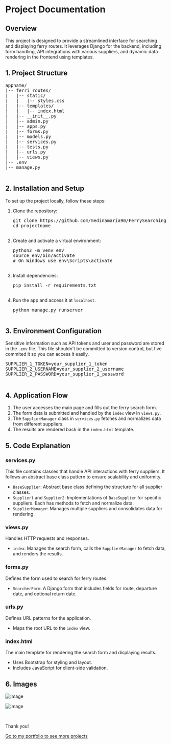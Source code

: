 <h1>Project Documentation</h1>

<h2>Overview</h2>
      <p>This project is designed to provide a streamlined interface for searching and displaying ferry routes. It leverages Django for the backend, including form handling, API integrations with various suppliers, and dynamic data rendering in the frontend using templates.</p>


<h2 id="structure">1. Project Structure</h2>
        <pre>
appname/
|-- ferri_routes/
|   |-- static/
|   |   |-- styles.css
|   |-- templates/
|   |   |-- index.html
|   |-- __init__.py
|   |-- admin.py
|   |-- apps.py
|   |-- forms.py
|   |-- models.py
|   |-- services.py
|   |-- tests.py
|   |-- urls.py
|   |-- views.py
|-- .env
|-- manage.py
        </pre>

<h2 id="installation">2. Installation and Setup</h2>
        <p>To set up the project locally, follow these steps:</p>
        <ol>
            <li>Clone the repository:
                <pre>
git clone https://github.com/medinamaria90/FerrySearching.git projectname
cd projectname
                </pre>
</li>
<li>Create and activate a virtual environment:
    <pre>
python3 -m venv env
source env/bin/activate  
# On Windows use env\Scripts\activate
    </pre>
</li>
<li>Install dependencies:
    <pre>
pip install -r requirements.txt
    </pre>
</li>
</li>
<li>Run the app and access it at <code>localhost</code>.
<pre>
python manage.py runserver
    </pre>
</li>
</ol>

<h2 id="environment">3. Environment Configuration</h2>
        <p>Sensitive information such as API tokens and user and password are stored in the <code>.env</code> file. This file shouldn't be committed to version control, but I've commited it so you can access it easily.
        </p>
        <pre>
SUPPLIER_1_TOKEN=your_supplier_1_token
SUPPLIER_2_USERNAME=your_supplier_2_username
SUPPLIER_2_PASSWORD=your_supplier_2_password
        </pre>

<h2 id="flow">4. Application Flow</h2>
        <ol>
            <li>The user accesses the main page and fills out the ferry search form.</li>
            <li>The form data is submitted and handled by the <code>index</code> view in <code>views.py</code>.</li>
            <li>The <code>SupplierManager</code> class in <code>services.py</code> fetches and normalizes data from different suppliers.</li>
            <li>The results are rendered back in the <code>index.html</code> template.</li>
        </ol>

<h2 id="code">5. Code Explanation</h2>

<h3 id="services">services.py</h3>
      <p>This file contains classes that handle API interactions with ferry suppliers. It follows an abstract base class pattern to ensure scalability and uniformity.</p>
      <ul>
          <li><code>BaseSupplier</code>: Abstract base class defining the structure for all supplier classes.</li>
          <li><code>Supplier1</code> and <code>Supplier2</code>: Implementations of <code>BaseSupplier</code> for specific suppliers. Each has methods to fetch and normalize data.</li>
          <li><code>SupplierManager</code>: Manages multiple suppliers and consolidates data for rendering.</li>
      </ul>

<h3 id="views">views.py</h3>
      <p>Handles HTTP requests and responses.</p>
        <ul>
            <li><code>index</code>: Manages the search form, calls the <code>SupplierManager</code> to fetch data, and renders the results.</li>
        </ul>

<h3 id="forms">forms.py</h3>
        <p>Defines the form used to search for ferry routes.</p>
        <ul>
            <li><code>SearcherForm</code>: A Django form that includes fields for route, departure date, and optional return date.</li>
        </ul>
        
  <h3 id="urls">urls.py</h3>
        <p>Defines URL patterns for the application.</p>
        <ul>
            <li>Maps the root URL to the <code>index</code> view.</li>
        </ul>
        
  <h3 id="index">index.html</h3>
        <p>The main template for rendering the search form and displaying results.</p>
        <ul>
            <li>Uses Bootstrap for styling and layout.</li>
            <li>Includes JavaScript for client-side validation.</li>
        </ul>
        
<h2 id="code">6. Images</h2>

![image](https://github.com/medinamaria90/FerrySearching/assets/131414823/618c136c-d58f-4e57-af47-26a18179e6fa)

![image](https://github.com/medinamaria90/FerrySearching/assets/131414823/b61fc22b-466c-4916-9e1a-ef0a3b34c4f7)

<br>

<p>Thank you!</p>
<a href="www.mmcprojects.dev">Go to my portfolio to see more projects<a>

  
  
    

